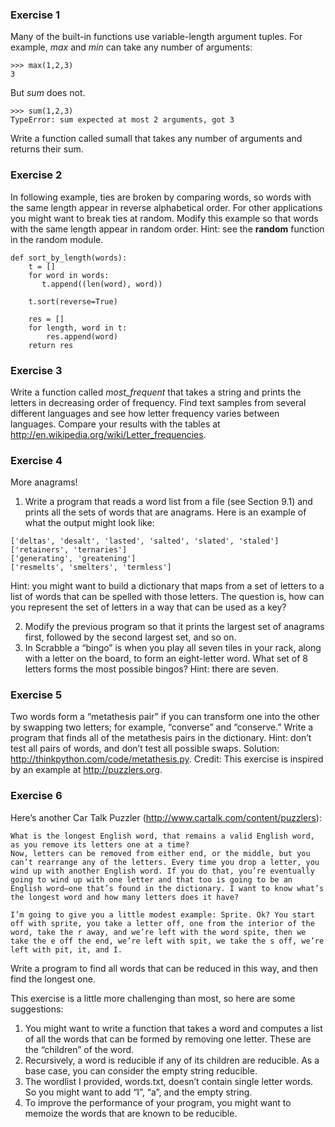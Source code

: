 ### Exercise 1  
Many of the built-in functions use variable-length argument tuples. For example, _max_ and _min_ can take any number of arguments:

```
>>> max(1,2,3)
3
```

But _sum_ does not.

```
>>> sum(1,2,3)
TypeError: sum expected at most 2 arguments, got 3
```

Write a function called sumall that takes any number of arguments and returns their sum.

### Exercise 2  
In following example, ties are broken by comparing words, so words with the same length appear in reverse alphabetical order. For other applications you might want to break ties at random. Modify this example so that words with the same length appear in random order. Hint: see the **random** function in the random module.


```
def sort_by_length(words):
    t = []
    for word in words:
       t.append((len(word), word))

    t.sort(reverse=True)

    res = []
    for length, word in t:
        res.append(word)
    return res
```

### Exercise 3  
Write a function called _most_frequent_ that takes a string and prints the letters in decreasing order of frequency. Find text samples from several different languages and see how letter frequency varies between languages. Compare your results with the tables at http://en.wikipedia.org/wiki/Letter_frequencies. 

### Exercise 4  
More anagrams!

1. Write a program that reads a word list from a file (see Section 9.1) and prints all the sets of words that are anagrams.
Here is an example of what the output might look like:

```
['deltas', 'desalt', 'lasted', 'salted', 'slated', 'staled']
['retainers', 'ternaries']
['generating', 'greatening']
['resmelts', 'smelters', 'termless']
```

Hint: you might want to build a dictionary that maps from a set of letters to a list of words that can be spelled with those letters. The question is, how can you represent the set of letters in a way that can be used as a key?

2. Modify the previous program so that it prints the largest set of anagrams first, followed by the second largest set, and so on.
3. In Scrabble a “bingo” is when you play all seven tiles in your rack, along with a letter on the board, to form an eight-letter word. What set of 8 letters forms the most possible bingos? Hint: there are seven.


### Exercise 5  
Two words form a “metathesis pair” if you can transform one into the other by swapping two letters; for example, “converse” and “conserve.” Write a program that finds all of the metathesis pairs in the dictionary. Hint: don’t test all pairs of words, and don’t test all possible swaps. Solution: http://thinkpython.com/code/metathesis.py. Credit: This exercise is inspired by an example at http://puzzlers.org.

### Exercise 6  
Here’s another Car Talk Puzzler (http://www.cartalk.com/content/puzzlers):

```
What is the longest English word, that remains a valid English word, as you remove its letters one at a time?
Now, letters can be removed from either end, or the middle, but you can’t rearrange any of the letters. Every time you drop a letter, you wind up with another English word. If you do that, you’re eventually going to wind up with one letter and that too is going to be an English word—one that’s found in the dictionary. I want to know what’s the longest word and how many letters does it have?

I’m going to give you a little modest example: Sprite. Ok? You start off with sprite, you take a letter off, one from the interior of the word, take the r away, and we’re left with the word spite, then we take the e off the end, we’re left with spit, we take the s off, we’re left with pit, it, and I.
```

Write a program to find all words that can be reduced in this way, and then find the longest one.

This exercise is a little more challenging than most, so here are some suggestions:

1. You might want to write a function that takes a word and computes a list of all the words that can be formed by removing one letter. These are the “children” of the word.
2. Recursively, a word is reducible if any of its children are reducible. As a base case, you can consider the empty string reducible.
3. The wordlist I provided, words.txt, doesn’t contain single letter words. So you might want to add “I”, “a”, and the empty string.
4. To improve the performance of your program, you might want to memoize the words that are known to be reducible.
